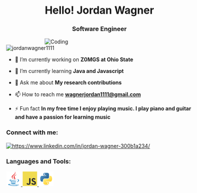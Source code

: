 <h1 align="center">Hello! Jordan Wagner</h1>
<h3 align="center">Software Engineer</h3>
<img align="right" alt="Coding" width="400" src="https://camo.githubusercontent.com/5ddf73ad3a205111cf8c686f687fc216c2946a75005718c8da5b837ad9de78c9/68747470733a2f2f7468756d62732e6766796361742e636f6d2f4576696c4e657874446576696c666973682d736d616c6c2e676966.gif">

<p align="left"> <img src="https://komarev.com/ghpvc/?username=jordanwagner1111&label=Profile%20views&color=0e75b6&style=flat" alt="jordanwagner1111" /> </p>

- 🔭 I’m currently working on **Z0MGS at Ohio State**

- 🌱 I’m currently learning **Java and Javascript**

- 💬 Ask me about **My research contributions**

- 📫 How to reach me **wagnerjordan1111@gmail.com**

- ⚡ Fun fact **In my free time I enjoy playing music. I play piano and guitar and have a passion for learning music**

<h3 align="left">Connect with me:</h3>
<p align="left">
<a href="https://linkedin.com/in/https://www.linkedin.com/in/jordan-wagner-300b1a234/" target="blank"><img align="center" src="https://raw.githubusercontent.com/rahuldkjain/github-profile-readme-generator/master/src/images/icons/Social/linked-in-alt.svg" alt="https://www.linkedin.com/in/jordan-wagner-300b1a234/" height="30" width="40" /></a>
</p>

<h3 align="left">Languages and Tools:</h3>
<p align="left"> <a href="https://www.java.com" target="_blank" rel="noreferrer"> <img src="https://raw.githubusercontent.com/devicons/devicon/master/icons/java/java-original.svg" alt="java" width="40" height="40"/> </a> <a href="https://developer.mozilla.org/en-US/docs/Web/JavaScript" target="_blank" rel="noreferrer"> <img src="https://raw.githubusercontent.com/devicons/devicon/master/icons/javascript/javascript-original.svg" alt="javascript" width="40" height="40"/> </a> <a href="https://www.python.org" target="_blank" rel="noreferrer"> <img src="https://raw.githubusercontent.com/devicons/devicon/master/icons/python/python-original.svg" alt="python" width="40" height="40"/> </a> </p>

